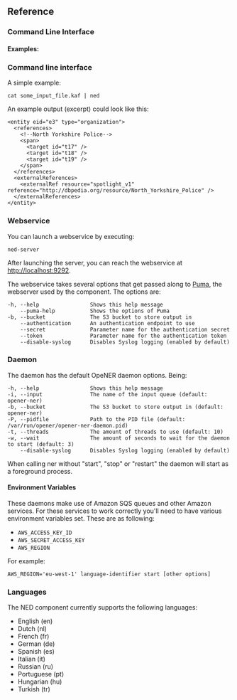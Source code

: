 ## Reference

### Command Line Interface

#### Examples:

### Command line interface

A simple example:

    cat some_input_file.kaf | ned

An example output (excerpt) could look like this:

    <entity eid="e3" type="organization">
      <references>
        <!--North Yorkshire Police-->
        <span>
          <target id="t17" />
          <target id="t18" />
          <target id="t19" />
        </span>
      </references>
      <externalReferences>
        <externalRef resource="spotlight_v1" reference="http://dbpedia.org/resource/North_Yorkshire_Police" />
      </externalReferences>
    </entity>

### Webservice

You can launch a webservice by executing:

    ned-server

After launching the server, you can reach the webservice at
<http://localhost:9292>.

The webservice takes several options that get passed along to
[Puma](http://puma.io), the webserver used by the component. The options are:

    -h, --help                Shows this help message
        --puma-help           Shows the options of Puma
    -b, --bucket              The S3 bucket to store output in
        --authentication      An authentication endpoint to use
        --secret              Parameter name for the authentication secret
        --token               Parameter name for the authentication token
        --disable-syslog      Disables Syslog logging (enabled by default)

### Daemon

The daemon has the default OpeNER daemon options. Being:

    -h, --help                Shows this help message
    -i, --input               The name of the input queue (default: opener-ner)
    -b, --bucket              The S3 bucket to store output in (default: opener-ner)
    -P, --pidfile             Path to the PID file (default: /var/run/opener/opener-ner-daemon.pid)
    -t, --threads             The amount of threads to use (default: 10)
    -w, --wait                The amount of seconds to wait for the daemon to start (default: 3)
        --disable-syslog      Disables Syslog logging (enabled by default)

When calling ner without "start", "stop" or "restart" the daemon will start as a
foreground process.

#### Environment Variables

These daemons make use of Amazon SQS queues and other Amazon services. For these
services to work correctly you'll need to have various environment variables
set. These are as following:

* `AWS_ACCESS_KEY_ID`
* `AWS_SECRET_ACCESS_KEY`
* `AWS_REGION`

For example:

    AWS_REGION='eu-west-1' language-identifier start [other options]

### Languages

The NED component currently supports the following languages:

* English (en)
* Dutch (nl)
* French (fr)
* German (de)
* Spanish (es)
* Italian (it)
* Russian (ru)
* Portuguese (pt)
* Hungarian (hu)
* Turkish (tr)
